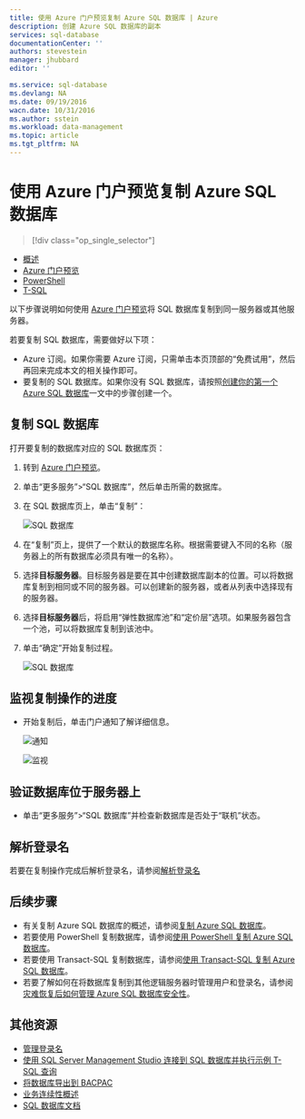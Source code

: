 ```yaml
---
title: 使用 Azure 门户预览复制 Azure SQL 数据库 | Azure
description: 创建 Azure SQL 数据库的副本
services: sql-database
documentationCenter: ''
authors: stevestein
manager: jhubbard
editor: ''

ms.service: sql-database
ms.devlang: NA
ms.date: 09/19/2016
wacn.date: 10/31/2016
ms.author: sstein
ms.workload: data-management
ms.topic: article
ms.tgt_pltfrm: NA
---
```


# 使用 Azure 门户预览复制 Azure SQL 数据库

> [!div class="op_single_selector"]
- [概述](./sql-database-copy.md)
- [Azure 门户预览](./sql-database-copy-portal.md)
- [PowerShell](./sql-database-copy-powershell.md)
- [T-SQL](./sql-database-copy-transact-sql.md)

以下步骤说明如何使用 [Azure 门户预览](https://portal.azure.cn)将 SQL 数据库复制到同一服务器或其他服务器。

若要复制 SQL 数据库，需要做好以下项：

- Azure 订阅。如果你需要 Azure 订阅，只需单击本页顶部的“免费试用”，然后再回来完成本文的相关操作即可。
- 要复制的 SQL 数据库。如果你没有 SQL 数据库，请按照[创建你的第一个 Azure SQL 数据库](./sql-database-get-started.md)一文中的步骤创建一个。

## 复制 SQL 数据库

打开要复制的数据库对应的 SQL 数据库页：

1. 转到 [Azure 门户预览](https://portal.azure.cn)。
2. 单击“更多服务”>“SQL 数据库”，然后单击所需的数据库。
3. 在 SQL 数据库页上，单击“复制”：

    ![SQL 数据库](./media/sql-database-copy-portal/sql-database-copy.png)  

1.  在“复制”页上，提供了一个默认的数据库名称。根据需要键入不同的名称（服务器上的所有数据库必须具有唯一的名称）。
2.  选择**目标服务器**。目标服务器是要在其中创建数据库副本的位置。可以将数据库复制到相同或不同的服务器。可以创建新的服务器，或者从列表中选择现有的服务器。
3.  选择**目标服务器**后，将启用“弹性数据库池”和“定价层”选项。如果服务器包含一个池，可以将数据库复制到该池中。
3.  单击“确定”开始复制过程。

    ![SQL 数据库](./media/sql-database-copy-portal/copy-page.png)  

## 监视复制操作的进度

- 开始复制后，单击门户通知了解详细信息。

    ![通知][3]

    ![监视][4]

## 验证数据库位于服务器上

- 单击“更多服务”>“SQL 数据库”并检查新数据库是否处于“联机”状态。

## 解析登录名

若要在复制操作完成后解析登录名，请参阅[解析登录名](./sql-database-copy-transact-sql.md#resolve-logins-after-the-copy-operation-completes)

## 后续步骤

- 有关复制 Azure SQL 数据库的概述，请参阅[复制 Azure SQL 数据库](./sql-database-copy.md)。
- 若要使用 PowerShell 复制数据库，请参阅[使用 PowerShell 复制 Azure SQL 数据库](./sql-database-copy-powershell.md)。
- 若要使用 Transact-SQL 复制数据库，请参阅[使用 Transact-SQL 复制 Azure SQL 数据库](./sql-database-copy-transact-sql.md)。
- 若要了解如何在将数据库复制到其他逻辑服务器时管理用户和登录名，请参阅[灾难恢复后如何管理 Azure SQL 数据库安全性](./sql-database-geo-replication-security-config.md)。

## 其他资源

- [管理登录名](./sql-database-manage-logins.md)
- [使用 SQL Server Management Studio 连接到 SQL 数据库并执行示例 T-SQL 查询](./sql-database-connect-query-ssms.md)
- [将数据库导出到 BACPAC](./sql-database-export.md)
- [业务连续性概述](./sql-database-business-continuity.md)
- [SQL 数据库文档](./index.md)

<!--Image references-->

[1]: ./media/sql-database-copy-portal/copy.png
[2]: ./media/sql-database-copy-portal/copy-ok.png
[3]: ./media/sql-database-copy-portal/copy-notification.png
[4]: ./media/sql-database-copy-portal/monitor-copy.png

<!---HONumber=Mooncake_1024_2016-->
